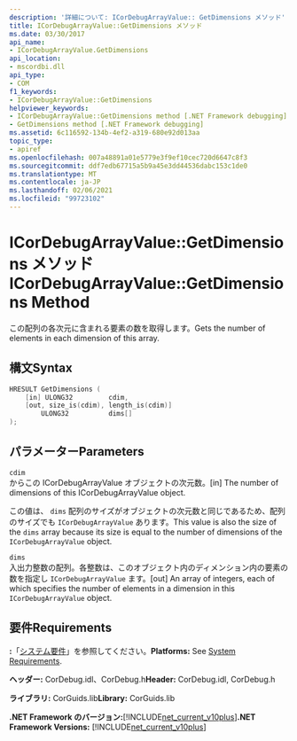 ```yaml
---
description: '詳細について: ICorDebugArrayValue:: GetDimensions メソッド'
title: ICorDebugArrayValue::GetDimensions メソッド
ms.date: 03/30/2017
api_name:
- ICorDebugArrayValue.GetDimensions
api_location:
- mscordbi.dll
api_type:
- COM
f1_keywords:
- ICorDebugArrayValue::GetDimensions
helpviewer_keywords:
- ICorDebugArrayValue::GetDimensions method [.NET Framework debugging]
- GetDimensions method [.NET Framework debugging]
ms.assetid: 6c116592-134b-4ef2-a319-680e92d013aa
topic_type:
- apiref
ms.openlocfilehash: 007a48891a01e5779e3f9ef10cec720d6647c8f3
ms.sourcegitcommit: ddf7edb67715a5b9a45e3dd44536dabc153c1de0
ms.translationtype: MT
ms.contentlocale: ja-JP
ms.lasthandoff: 02/06/2021
ms.locfileid: "99723102"
---
```

# <a name="icordebugarrayvaluegetdimensions-method"></a><span data-ttu-id="76df2-103">ICorDebugArrayValue::GetDimensions メソッド</span><span class="sxs-lookup"><span data-stu-id="76df2-103">ICorDebugArrayValue::GetDimensions Method</span></span>

<span data-ttu-id="76df2-104">この配列の各次元に含まれる要素の数を取得します。</span><span class="sxs-lookup"><span data-stu-id="76df2-104">Gets the number of elements in each dimension of this array.</span></span>  
  
## <a name="syntax"></a><span data-ttu-id="76df2-105">構文</span><span class="sxs-lookup"><span data-stu-id="76df2-105">Syntax</span></span>  
  
```cpp  
HRESULT GetDimensions (  
    [in] ULONG32         cdim,  
    [out, size_is(cdim), length_is(cdim)]
        ULONG32          dims[]  
);  
```  
  
## <a name="parameters"></a><span data-ttu-id="76df2-106">パラメーター</span><span class="sxs-lookup"><span data-stu-id="76df2-106">Parameters</span></span>  

 `cdim`  
 <span data-ttu-id="76df2-107">からこの ICorDebugArrayValue オブジェクトの次元数。</span><span class="sxs-lookup"><span data-stu-id="76df2-107">[in] The number of dimensions of this ICorDebugArrayValue object.</span></span>  
  
 <span data-ttu-id="76df2-108">この値は、 `dims` 配列のサイズがオブジェクトの次元数と同じであるため、配列のサイズでも `ICorDebugArrayValue` あります。</span><span class="sxs-lookup"><span data-stu-id="76df2-108">This value is also the size of the `dims` array because its size is equal to the number of dimensions of the `ICorDebugArrayValue` object.</span></span>  
  
 `dims`  
 <span data-ttu-id="76df2-109">入出力整数の配列。各整数は、このオブジェクト内のディメンション内の要素の数を指定し `ICorDebugArrayValue` ます。</span><span class="sxs-lookup"><span data-stu-id="76df2-109">[out] An array of integers, each of which specifies the number of elements in a dimension in this `ICorDebugArrayValue` object.</span></span>  
  
## <a name="requirements"></a><span data-ttu-id="76df2-110">要件</span><span class="sxs-lookup"><span data-stu-id="76df2-110">Requirements</span></span>  

 <span data-ttu-id="76df2-111">**:**「[システム要件](../../get-started/system-requirements.md)」を参照してください。</span><span class="sxs-lookup"><span data-stu-id="76df2-111">**Platforms:** See [System Requirements](../../get-started/system-requirements.md).</span></span>  
  
 <span data-ttu-id="76df2-112">**ヘッダー:** CorDebug.idl、CorDebug.h</span><span class="sxs-lookup"><span data-stu-id="76df2-112">**Header:** CorDebug.idl, CorDebug.h</span></span>  
  
 <span data-ttu-id="76df2-113">**ライブラリ:** CorGuids.lib</span><span class="sxs-lookup"><span data-stu-id="76df2-113">**Library:** CorGuids.lib</span></span>  
  
 <span data-ttu-id="76df2-114">**.NET Framework のバージョン:**[!INCLUDE[net_current_v10plus](../../../../includes/net-current-v10plus-md.md)]</span><span class="sxs-lookup"><span data-stu-id="76df2-114">**.NET Framework Versions:** [!INCLUDE[net_current_v10plus](../../../../includes/net-current-v10plus-md.md)]</span></span>
